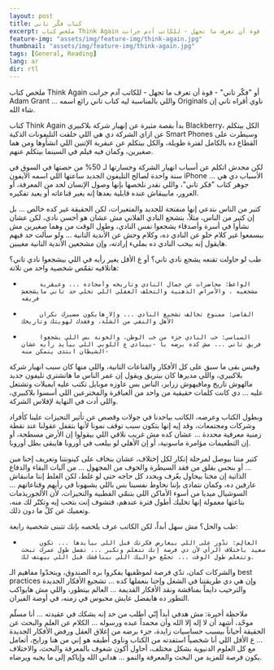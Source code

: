 ```yaml
---
layout: post
title: كتاب فكّر تاني
excerpt: ملخص كتاب Think Again أو "فكّر تاني" - قوة أن تعرف ما تجهل - للكاتب آدم جرانت Adam Grant، عن التحيزات وعدم وجود الرغبة في إعادة التفكير. قصة انهيار بلاكبيري ومشجعي الأندية. عن الشخصيات اللي بنتقمصها عند الاختلاف - الواعظ، القاضي، السياسي، وأصعبهم جميعاً، العالم.
feature-img: "assets/img/feature-img/think-again.jpg"
thumbnail: "assets/img/feature-img/think-again.jpg"
tags: [General, Reading]
lang: ar
dir: rtl
---
```


ملخص كتاب Think Again أو "فكّر تاني" - قوة أن تعرف ما تجهل - للكاتب آدم جرانت Adam Grant ... واللي بالمناسبة ليه كتاب تاني رائع اسمه Originals ناوي أقراه تاني إن شاء الله.
 
كتاب Think Again بدأ بقصة مثيرة عن إنهيار شركة بلاكبيري Blackberry، الكل بيتكلم عن ازاي الشركة دي هي اللي خلقت التليفونات الذكية Smart Phones وسيطرت على القطاع ده بالكامل لفترة طويلة، والكل بيتكلم عن عبقرية الإتنين اللي انشأوها ومن هما صغيرين، وكمان فيه فيلم في السينما بيتكلم عنهم.
 
لكن محدش اتكلم عن أسباب انهيار الشركة وخسارتها لـ 50% من حصتها في السوق في سنة واحدة لصالح التليفون الجديد ساعتها اللي اسمه الآيفون iPhone ... الأسباب دي هي جوهر كتاب "فكر تاني"، واللي نقدر نلخصها بإنها وصول الإنسان لحد من المعرفة، أو الغرور، مابيبقاش عنده قابلية بعدها إنه يغير قناعاته أو يعيد تفكيره.
 
كتير من الناس بتدعي إنها منفتحة للجديد والمتغيرات، لكن الحقيقة غير كده خالص ... بل إن كتير من الناس، مثلاً، بتشجع النادي الفلاني مش عشان هو أحسن نادي، لكن عشان نشأوا في أسرة وأصدقاء يشجعوا نفس النادي، وطول الوقت من وهما صغيرين مش بيسمعوا غير كلام حلو عن النادي ده، وكلام وحش عن الأندية التانية ... ولو سألت حد فيهم هايقول إنه بيحب النادي ده بمليء إرادته، وإن مشجعين الأندية التانية مغيبين.
 
طب لو حاولت تقنعه يشجع نادي تاني؟ أو ع الأقل يغير رأيه في اللي بيشجعوا نادي تاني؟ هاتلاقيه تقمّص شخصية واحد من تلاتة:
-          الواعظ: محاضرات عن جمال النادي وتاريخه وأمجاده ... وعبقرية مشجعيه ، والأمراض الذهنية والتخلف العقلي اللي تخلي حد تاني مايشجعش فريقه
-          القاضي: ممنوع تخالف تشجيع النادي ... وإلا هايكون مصيرك نكران الأهل والنفي من الشلّة، وفقدك لهويتك وتاريخك
-          السياسي: حب النادي جزء من حب الوطن، والخونة بس اللي يشجعوا فريق تاني ... مش كده برضه يا -بينادي ع اللوبي اللي بيأيد رأيه عشان الشيطان ابتدى يتمكن منه-
 
وقيس بقى ما سبق على كل الأفكار والقناعات التانية، واللي منها كان سبب انهيار شركة بلاكبيري، واللي مديرها كان بيتريق ويقول إن عمر الناس ما هاتشتري تليفون جديد مالهوش تاريخ ومافيهوش زراير، الناس بس عاوزه موبايل تكتب عليه ايميلات وتشتغل عليه ... دي كانت كلمات حقيقية من واحد من العباقرة والمخترعين اللي أسسوا بلاكبيري، واللي أدت في النهاية لإفلاس الشركة.
 
وبطول الكتاب وعرضه، الكاتب بياخدنا في جولات وقصص عن تأثير التحيزات علينا كأفراد وشركات ومجتمعات، وقد إيه إنها بتكون سبب توقف نمونا لأنها بتقفل عقولنا عند نقطة زمنية معرفية محددة ... عشان كده مش غريب نلاقي اللي بيقولوا إن الأرض مسطحة، أو إن التطعيمات مؤامرة ماسونية، أو إن الأهلي لو بيلعب في أوروبا هايبقى بطل أوروبا.
 
كتير مننا بيوصل لمرحلة إنكار لكل إختلاف، عشان بنخاف على كينونتنا وتعريف إحنا مين ... أو بنحس بقلق من فقد السيطرة والخوف من المجهول ... من آليات البقاء والدفاع الذاتية إن مخنا بيحاول يعّرف ويحدد كل حاجه حتى لو غلط، لكن الغلط إننا مانبقاش عارفين ده، وكمان نتمادى بإننا نحاوط نفسينا بس باللي يشبهونا في رأيهم وقناعاتهم ... السوشيال ميديا من أسوء الأماكن اللي بتنمّي القطبية والتحيزات، لأن الألجوريذمات بتاعتها معمولة إنها تخليك أطول فترة عندهم، فتشوف إنت بتحب إيه وتكتّر لك منه، وتعميك عن كلّ ما دون ذلك.
 
طب والحل؟ مش سهل أبداً، لكن الكاتب عرف يلخصه بإنك تتبنى شخصية رابعة:
-          العالِم: تدّور على اللي بيعارض فكرتك قبل اللي بيأيدها ... تكون سعيد باختلاف الرأي لأن دي فرصة إنك تتعلم وتكبر ... تفضل طول عمرك تبحث وتتعلم طول الوقت ... تجمّع حواليك اللي بيناقشك قبل اللي بيهتف لك.

والشركات كمان، تدّي فرصة لموظفيها يفكروا بره الصندوق، ويتحدّوا مفاهيم الـ best practices وإن هي دي طريقتنا في الشغل وإحنا بنعملها كده ... تشجيع الأفكار الجديدة والترحيب دايماً بمناقشة ونقد الأفكار القديمة ... العالم بيتطور، واللي مش هايواكب التطور ده هايفضل عايش محبوس في زمنه، في أوضة الفيران.
 
ملاحظة أخيرة: مش هدفي أبداً إنّي أطلب من حد إنه يشكك في عقيدته ... أنا مسلّم موحّد، أشهد أن لا إله إلا الله وأن محمداً عبده ورسوله ... الكلام عن العلم والبحث عن الحقيقة أحياناً بيسبب حساسيات زايدة، جزء برضه من إغلاق العقل ورفض الأفكار الجديدة ... ع الأقل اللي أنا شخصياً استفدته من الكتاب وناوي أطبقه هو إني من هنا ورايح، أتعامل مع كل العلوم الدنيوية بشكل مختلف، أحاول أكون شغوف بالمعرفة والبحث، والاختلاف يكون فرصة للمزيد من البحث والمعرفة والنمو ... هداني الله وإياكم إلى ما يحبه ويرضاه.

